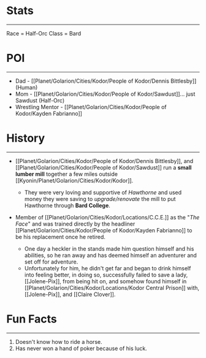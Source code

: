 
# Stats
---
Race = Half-Orc
Class = Bard

# POI
---
- Dad - [[Planet/Golarion/Cities/Kodor/People of Kodor/Dennis Bittlesby]] (Human)
- Mom - [[Planet/Golarion/Cities/Kodor/People of Kodor/Sawdust]]... just Sawdust (Half-Orc)
- Wrestling Mentor - [[Planet/Golarion/Cities/Kodor/People of Kodor/Kayden Fabrianno]]

# History 
---
- [[Planet/Golarion/Cities/Kodor/People of Kodor/Dennis Bittlesby]], and [[Planet/Golarion/Cities/Kodor/People of Kodor/Sawdust]] run a **small lumber mill** together a few miles outside [[Kyonin/Planet/Golarion/Cities/Kodor/Kodor]]. 
	- They were very loving and supportive of *Hawthorne* and used money they were saving to *upgrade/renovate* the mill to put Hawthorne through **Bard College**. 

- Member of [[Planet/Golarion/Cities/Kodor/Locations/C.C.E.]] as the "*The Face*" and was trained directly by the headliner [[Planet/Golarion/Cities/Kodor/People of Kodor/Kayden Fabrianno]] to be his replacement once he retired. 
	- One day a heckler in the stands made him question himself and his abilities, so he ran away and has deemed himself an adventurer and set off for adventure. 
	- Unfortunately for him, he didn't get far and began to drink himself into feeling better, in doing so, successfully failed to save a lady, [[Jolene-Pix]], from being hit on, and somehow found himself in [[Planet/Golarion/Cities/Kodor/Locations/Kodor Central Prison]] with, [[Jolene-Pix]], and [[Claire Clover]].

# Fun Facts
---
1. Doesn't know how to ride a horse.
2. Has never won a hand of poker because of his luck.